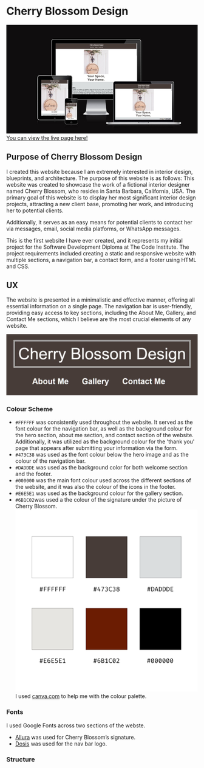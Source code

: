 # Cherry Blossom Design 
![Media Responsivness](docs/media-responsive.jpg)
[You can view the live page here!]( https://pixie-pie.github.io/Cherry-Blossom-Design/)

## Purpose of Cherry Blossom Design
I created this website because I am extremely interested in interior design, blueprints, and architecture. The purpose of this website is as follows: This website was created to showcase the work of a fictional interior designer named Cherry Blossom, who resides in Santa Barbara, California, USA. The primary goal of this website is to display her most significant interior design projects, attracting a new client base, promoting her work, and introducing her to potential clients. 

Additionally, it serves as an easy means for potential clients to contact her via messages, email, social media platforms, or WhatsApp messages.

This is the first website I have ever created, and it represents my initial project for the Software Development Diploma at The Code Institute.
The project requirements included creating a static and responsive website with multiple sections, a navigation bar, a contact form, and a footer using HTML and CSS.

## UX
The website is presented in a minimalistic and effective manner, offering all essential information on a single page. The navigation bar is user-friendly, providing easy access to key sections, including the About Me, Gallery, and Contact Me sections, which I believe are the most crucial elements of any website.

![Nav Bar](docs/nav-bar.jpg)

### Colour Scheme
- `#FFFFFF` was consistently used throughout the website. It served as the font colour for the navigation bar, as well as the background colour for the hero section, about me section, and contact section of the website. Additionally, it was utilized as the background colour for the 'thank you' page that appears after submitting your information via the form.
- `#473C38` was used as the font colour below the hero image and as the colour of the navigation bar.
- `#DADDDE` was used as the background color for both welcome section  and the footer.
- `#000000` was the main font colour used across the different sections of the website, and it was also the colour of the icons in the footer.
- `#E6E5E1` was used as the background colour for the gallery section. 
- `#6B1C02`was used a the colour of the signature under the picture of Cherry Blossom. 
![Colour palette](<docs/Colour Palette.png>)
  I used [canva.com](https://canva.com) to help me with the colour palette.

### Fonts
I used Google Fonts across two sections of the webste. 
- [Allura](https://fonts.google.com/specimen/Allura?query=allura) was used for Cherry Blossom’s signature.
- [Dosis](https://fonts.google.com/specimen/Dosis?query=Dosis&preview.size=18) was used for the nav bar logo. 

### Structure 
